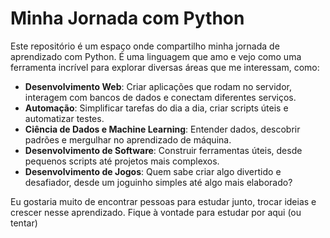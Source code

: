 # Minha Jornada com Python

Este repositório é um espaço onde compartilho minha jornada de aprendizado com Python. É uma linguagem que amo e vejo como uma ferramenta incrível para explorar diversas áreas que me interessam, como:

- **Desenvolvimento Web**: Criar aplicações que rodam no servidor, interagem com bancos de dados e conectam diferentes serviços.
- **Automação**: Simplificar tarefas do dia a dia, criar scripts úteis e automatizar testes.
- **Ciência de Dados e Machine Learning**: Entender dados, descobrir padrões e mergulhar no aprendizado de máquina.
- **Desenvolvimento de Software**: Construir ferramentas úteis, desde pequenos scripts até projetos mais complexos.
- **Desenvolvimento de Jogos**: Quem sabe criar algo divertido e desafiador, desde um joguinho simples até algo mais elaborado?

Eu gostaria muito de encontrar pessoas para estudar junto, trocar ideias e crescer nesse aprendizado.
Fique à vontade para estudar por aqui (ou tentar)
